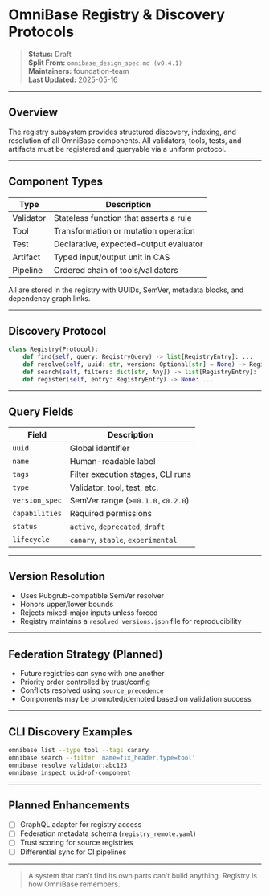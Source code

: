 # OmniBase Registry & Discovery Protocols

> **Status:** Draft  
> **Split From:** `omnibase_design_spec.md (v0.4.1)`  
> **Maintainers:** foundation-team  
> **Last Updated:** 2025-05-16

---

## Overview

The registry subsystem provides structured discovery, indexing, and resolution of all OmniBase components. All validators, tools, tests, and artifacts must be registered and queryable via a uniform protocol.

---

## Component Types

| Type        | Description                              |
|-------------|------------------------------------------|
| Validator   | Stateless function that asserts a rule   |
| Tool        | Transformation or mutation operation     |
| Test        | Declarative, expected-output evaluator   |
| Artifact    | Typed input/output unit in CAS           |
| Pipeline    | Ordered chain of tools/validators        |

All are stored in the registry with UUIDs, SemVer, metadata blocks, and dependency graph links.

---

## Discovery Protocol

```python
class Registry(Protocol):
    def find(self, query: RegistryQuery) -> list[RegistryEntry]: ...
    def resolve(self, uuid: str, version: Optional[str] = None) -> RegistryEntry: ...
    def search(self, filters: dict[str, Any]) -> list[RegistryEntry]: ...
    def register(self, entry: RegistryEntry) -> None: ...
```

---

## Query Fields

| Field          | Description                        |
|----------------|------------------------------------|
| `uuid`         | Global identifier                  |
| `name`         | Human-readable label               |
| `tags`         | Filter execution stages, CLI runs  |
| `type`         | Validator, tool, test, etc.        |
| `version_spec` | SemVer range (`>=0.1.0,<0.2.0`)     |
| `capabilities` | Required permissions               |
| `status`       | `active`, `deprecated`, `draft`    |
| `lifecycle`    | `canary`, `stable`, `experimental` |

---

## Version Resolution

- Uses Pubgrub-compatible SemVer resolver
- Honors upper/lower bounds
- Rejects mixed-major inputs unless forced
- Registry maintains a `resolved_versions.json` file for reproducibility

---

## Federation Strategy (Planned)

- Future registries can sync with one another
- Priority order controlled by trust/config
- Conflicts resolved using `source_precedence`
- Components may be promoted/demoted based on validation success

---

## CLI Discovery Examples

```bash
omnibase list --type tool --tags canary
omnibase search --filter 'name=fix_header,type=tool'
omnibase resolve validator:abc123
omnibase inspect uuid-of-component
```

---

## Planned Enhancements

- [ ] GraphQL adapter for registry access
- [ ] Federation metadata schema (`registry_remote.yaml`)
- [ ] Trust scoring for source registries
- [ ] Differential sync for CI pipelines

---

> A system that can’t find its own parts can’t build anything. Registry is how OmniBase remembers.